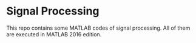 # Signal Processing
This repo contains some MATLAB codes of signal processing. All of them are executed in MATLAB 2016 edition.
